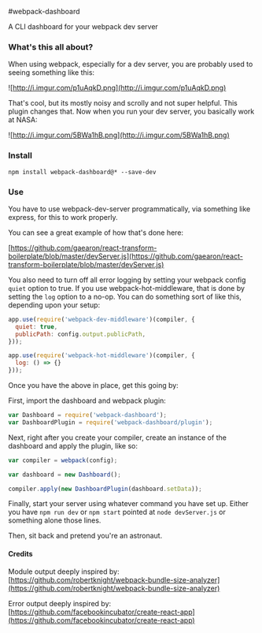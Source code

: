 #webpack-dashboard

A CLI dashboard for your webpack dev server

### What's this all about?

When using webpack, especially for a dev server, you are probably used to seeing something like this:

![http://i.imgur.com/p1uAqkD.png](http://i.imgur.com/p1uAqkD.png)

That's cool, but its mostly noisy and scrolly and not super helpful. This plugin changes that. Now when you run your dev server, you basically work at NASA:

![http://i.imgur.com/5BWa1hB.png](http://i.imgur.com/5BWa1hB.png)

### Install

`npm install webpack-dashboard@* --save-dev`

### Use

You have to use webpack-dev-server programmatically, via something like express, for this to work properly.

You can see a great example of how that's done here:

[https://github.com/gaearon/react-transform-boilerplate/blob/master/devServer.js](https://github.com/gaearon/react-transform-boilerplate/blob/master/devServer.js)

You also need to turn off all error logging by setting your webpack config `quiet` option to true. If you use webpack-hot-middleware, that is done by setting the `log` option to a no-op. You can do something sort of like this, depending upon your setup:

```js
app.use(require('webpack-dev-middleware')(compiler, {
  quiet: true,
  publicPath: config.output.publicPath,
}));

app.use(require('webpack-hot-middleware')(compiler, {
  log: () => {}
}));
```

Once you have the above in place, get this going by:

First, import the dashboard and webpack plugin:

```js
var Dashboard = require('webpack-dashboard');
var DashboardPlugin = require('webpack-dashboard/plugin');
```

Next, right after you create your compiler, create an instance of the dashboard and apply the plugin, like so:

```js
var compiler = webpack(config);

var dashboard = new Dashboard();

compiler.apply(new DashboardPlugin(dashboard.setData));
```

Finally, start your server using whatever command you have set up. Either you have `npm run dev` or `npm start` pointed at `node devServer.js` or something alone those lines.

Then, sit back and pretend you're an astronaut.

#### Credits

Module output deeply inspired by: [https://github.com/robertknight/webpack-bundle-size-analyzer](https://github.com/robertknight/webpack-bundle-size-analyzer)

Error output deeply inspired by: [https://github.com/facebookincubator/create-react-app](https://github.com/facebookincubator/create-react-app)
